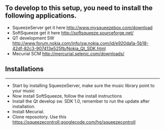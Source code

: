 ## To develop to this setup, you need to install the following applications. ##

  * SqueezeServer get it here http://www.mysqueezebox.com/download
  * SoftSqueeze get it here http://softsqueeze.sourceforge.net/
  * QT development SW http://www.forum.nokia.com/info/sw.nokia.com/id/e920da1a-5b18-42df-82c3-907413e525fb/Nokia_Qt_SDK.html
  * Mecurial SCM http://mercurial.selenic.com/downloads/



## Installations ##
> 
---

  * Start by installing SqueezeServer, make sure the music library point to your music
  * Now install SoftSqueeze, follow the install instructions
  * Install the Qt develop sw. SDK 1.0, remember to run the update after installation.
  * Install Mecurial.
  * Clone reposotory. Use this https://squeezecontroll.googlecode.com/hg/squeezecontroll